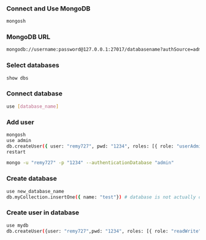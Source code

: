 ### Connect and Use MongoDB
```bash
mongosh
```

### MongoDB URL
```bash
mongodb://username:password@127.0.0.1:27017/databasename?authSource=admin
```

### Select databases
```bash
show dbs
```

### Connect database
```bash
use [database_name]
```

### Add user
```bash
mongosh
use admin
db.createUser({ user: "remy727", pwd: "1234", roles: [{ role: "userAdminAnyDatabase", db: "admin" }] })
restart

mongo -u "remy727" -p "1234" --authenticationDatabase "admin"
```

### Create database
```bash
use new_database_name
db.myCollection.insertOne({ name: "test"}) # database is not actually created until it gets content!
```

### Create user in database

```bash
use mydb
db.createUser({user: "remy727",pwd: "1234", roles: [{ role: "readWrite", db: "mydb" }]})
```
